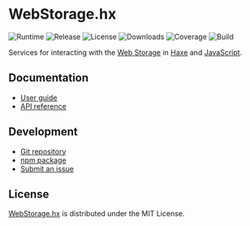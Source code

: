 # WebStorage.hx
![Runtime](https://badgen.net/npm/node/@cedx/webstorage.hx) ![Release](https://badgen.net/npm/v/@cedx/webstorage.hx) ![License](https://badgen.net/npm/license/@cedx/webstorage.hx) ![Downloads](https://badgen.net/npm/dt/@cedx/webstorage.hx) ![Coverage](https://badgen.net/coveralls/c/github/cedx/webstorage.hx) ![Build](https://badgen.net/github/checks/cedx/webstorage.hx)

Services for interacting with the [Web Storage](https://developer.mozilla.org/en-US/docs/Web/API/Storage)
in [Haxe](https://haxe.org) and [JavaScript](https://developer.mozilla.org/en-US/docs/Web/JavaScript).

## Documentation
- [User guide](https://docs.belin.io/webstorage.hx)
- [API reference](https://api.belin.io/webstorage.hx)

## Development
- [Git repository](https://git.belin.io/cedx/webstorage.hx)
- [npm package](https://www.npmjs.com/package/@cedx/webstorage.hx)
- [Submit an issue](https://git.belin.io/cedx/webstorage.hx/issues)

## License
[WebStorage.hx](https://docs.belin.io/webstorage.hx) is distributed under the MIT License.

